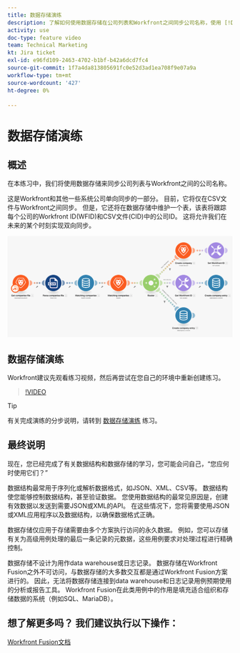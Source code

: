 ```yaml
---
title: 数据存储演练
description: 了解如何使用数据存储在公司列表和Workfront之间同步公司名称，使用 [!DNL Adobe Workfront Fusion].
activity: use
doc-type: feature video
team: Technical Marketing
kt: Jira ticket
exl-id: e96fd109-2463-4702-b1bf-b42a6dcd7fc4
source-git-commit: 1f7a4da813805691fc0e52d3ad1ea708f9e07a9a
workflow-type: tm+mt
source-wordcount: '427'
ht-degree: 0%

---
```


# 数据存储演练

## 概述

在本练习中，我们将使用数据存储来同步公司列表与Workfront之间的公司名称。

这是Workfront和其他一些系统公司单向同步的一部分。 目前，它将仅在CSV文件与Workfront之间同步。 但是，它还将在数据存储中维护一个表，该表将跟踪每个公司的Workfront ID(WFID)和CSV文件(CID)中的公司ID。 这将允许我们在未来的某个时刻实现双向同步。

![融合场景的图像](assets/data-structures-and-data-stores-2.png)

## 数据存储演练

Workfront建议先观看练习视频，然后再尝试在您自己的环境中重新创建练习。

>[!VIDEO](https://video.tv.adobe.com/v/335296/?quality=12)

>[!TIP]
>
>有关完成演练的分步说明，请转到 [数据存储演练](https://experienceleague.adobe.com/docs/workfront-learn/tutorials-workfront/fusion/exercises/data-stores.html?lang=en) 练习。


## 最终说明

现在，您已经完成了有关数据结构和数据存储的学习，您可能会问自己，“您应何时使用它们？”

数据结构最常用于序列化或解析数据格式，如JSON、XML、CSV等。 数据结构使您能够控制数据结构，甚至验证数据。 您使用数据结构的最常见原因是，创建有效数据以发送到需要JSON或XML的API。 在这些情况下，您将需要使用JSON或XML应用程序以及数据结构，以确保数据格式正确。

数据存储仅应用于存储需要由多个方案执行访问的永久数据。 例如，您可以存储有关为高级用例处理的最后一条记录的元数据，这些用例要求对处理过程进行精确控制。

数据存储不设计为用作data warehouse或日志记录。 数据存储在Workfront Fusion之外不可访问，与数据存储的大多数交互都是通过Workfront Fusion方案进行的。 因此，无法将数据存储连接到data warehouse和日志记录用例预期使用的分析或报告工具。 Workfront Fusion在此类用例中的作用是填充适合组织和存储数据的系统（例如SQL、MariaDB）。

## 想了解更多吗？ 我们建议执行以下操作：

[Workfront Fusion文档](https://experienceleague.adobe.com/docs/workfront/using/adobe-workfront-fusion/workfront-fusion-2.html?lang=en)

